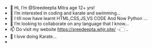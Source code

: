 - 👋 Hi, I’m @Sreedeepta Mitra age 12+ yrs!
- 👀 I’m interested in coding and karate and swimming...
- 🌱 I till now have learnt HTML,CSS,JS,VS CODE And Now Python ...
- 💞️ I’m looking to collaborate on any language that I know...
- 📫 Do visit my website https://sreedeepta.whjr.site/ 👈🏻 ..
- 🥋 I love doing Karate...
- 
